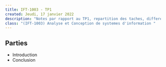 ```yaml
---
title: IFT-1003 - TP1
created: Jeudi, 17 janvier 2022
description: "Notes par rapport au TP1, repartition des taches, differentes parties du travail"
class: "(IFT-1003) Analyse et Conception de systemes d'information "
---
```


## Parties

-   Introduction
-   Conclusion
